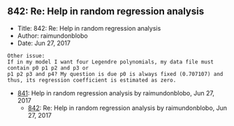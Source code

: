 ## 842: Re: Help in random regression analysis

- Title: 842: Re: Help in random regression analysis
- Author: raimundonblobo
- Date: Jun 27, 2017

```
Other issue:
If in my model I want four Legendre polynomials, my data file must contain p0 p1 p2 and p3 or
p1 p2 p3 and p4? My question is due p0 is always fixed (0.707107) and thus, its regression coefficient is estimated as zero. 
```

- [841](0841.md): Help in random regression analysis by raimundonblobo, Jun 27, 2017
    - [842](0842.md): Re: Help in random regression analysis by raimundonblobo, Jun 27, 2017
